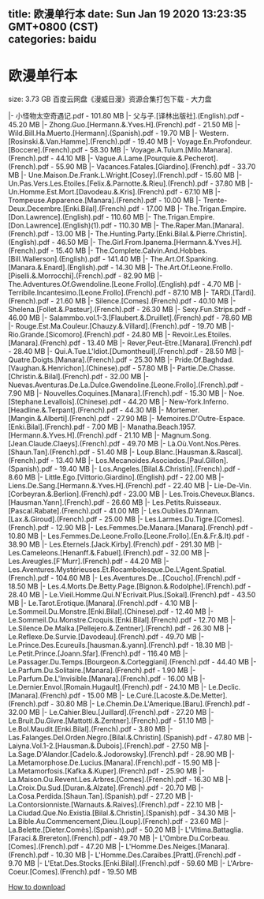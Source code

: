 
title: 欧漫单行本
date: Sun Jan 19 2020 13:23:35 GMT+0800 (CST)    
categories: baidu
---

# 欧漫单行本
size: 3.73 GB
 百度云网盘《漫威日漫》资源合集打包下载 - 大力盘
 
|- 小怪物太空奇遇记.pdf - 101.80 MB
|- 父与子.[译林出版社].(English).pdf - 45.20 MB
|- Zhong.Guo.[Hermann.&.Yves.H].(French).pdf - 21.50 MB
|- Wild.Bill.Ha.Muerto.[Hermann].(Spanish).pdf - 19.70 MB
|- Western.[Rosinski.&.Van.Hamme].(French).pdf - 19.40 MB
|- Voyage.En.Profondeur.[Boccere].(French).pdf - 58.30 MB
|- Voyage.A.Tulum.[Milo.Manara].(French).pdf - 44.10 MB
|- Vague.A.Lame.[Pourquie.&.Pecherot].(French).pdf - 55.90 MB
|- Vacances.Fatales.[Giardino].(French).pdf - 33.70 MB
|- Une.Maison.De.Frank.L.Wright.[Cosey].(French).pdf - 15.60 MB
|- Un.Pas.Vers.Les.Etoiles.[Felix.&.Parnotte.&.Rieu].(French).pdf - 37.80 MB
|- Un.Homme.Est.Mort.[Davodeau.&.Kris].(French).pdf - 67.10 MB
|- Trompeuse.Apparence.[Manara].(French).pdf - 10.00 MB
|- Trente-Deux.Decembre.[Enki.Bilal].(French).pdf - 17.00 MB
|- The.Trigan.Empire.[Don.Lawrence].(English).pdf - 110.60 MB
|- The.Trigan.Empire.[Don.Lawrence].(English)(1).pdf - 110.30 MB
|- The.Raper.Man.[Manara].(French).pdf - 13.00 MB
|- The.Hunting.Party.[Enki.Bilal.&.Pierre.Christin].(English).pdf - 46.50 MB
|- The.Girl.From.Ipanema.[Hermann.&.Yves.H].(French).pdf - 15.40 MB
|- The.Complete.Calvin.And.Hobbes.[Bill.Wallerson].(English).pdf - 141.40 MB
|- The.Art.Of.Spanking.[Manara.&.Enard].(English).pdf - 14.30 MB
|- The.Art.Of.Leone.Frollo.[Piselli.&.Morrocchi].(French).pdf - 82.90 MB
|- The.Adventures.Of.Gwendoline.[Leone.Frollo].(English).pdf - 4.70 MB
|- Terribile.Incantesimo.[Leone.Frollo].(French).pdf - 87.10 MB
|- TARDi.[Tardi].(French).pdf - 21.60 MB
|- Silence.[Comes].(French).pdf - 40.10 MB
|- Shelena.[Follet.&.Pasteur].(French).pdf - 26.30 MB
|- Sexy.Fun.Strips.pdf - 46.00 MB
|- Salammbo.vol.1-3.[Flaubert.&.Druillet].(French).pdf - 78.60 MB
|- Rouge.Est.Ma.Couleur.[Chauzy.&.Villard].(French).pdf - 19.70 MB
|- Rio.Grande.[Sicomoro].(French).pdf - 24.80 MB
|- Revoir.Les.Etoiles.[Manara].(French).pdf - 13.40 MB
|- Rever,Peut-Etre.[Manara].(French).pdf - 28.40 MB
|- Qui.A.Tue.L'Idiot.[Dumontheuil].(French).pdf - 28.50 MB
|- Quatre.Doigts.[Manara].(French).pdf - 25.30 MB
|- Pride.Of.Baghdad.[Vaughan.&.Henrichon].(Chinese).pdf - 57.80 MB
|- Partie.De.Chasse.[Christin.&.Bilal].(French).pdf - 32.00 MB
|- Nuevas.Aventuras.De.La.Dulce.Gwendoline.[Leone.Frollo].(French).pdf - 7.90 MB
|- Nouvelles.Coquines.[Manara].(French).pdf - 15.30 MB
|- Noe.[Stephane.Levallois].(Chinese).pdf - 44.20 MB
|- New-York.Inferno.[Headline.&.Terpant].(French).pdf - 44.30 MB
|- Mortemer.[Mangin.&.Alberti].(French).pdf - 27.90 MB
|- Memoires.D'Outre-Espace.[Enki.Bilal].(French).pdf - 7.00 MB
|- Manatha.Beach.1957.[Hermann.&.Yves.H].(French).pdf - 21.10 MB
|- Magnum.Song.[Jean.Claude.Claeys].(French).pdf - 49.70 MB
|- Là.Où.Vont.Nos.Pères.[Shaun.Tan].(French).pdf - 51.40 MB
|- Loup.Blanc.[Hausman.&.Rascal].(French).pdf - 13.40 MB
|- Los.Mecanoides.Asociados.[Paul.Gillon].(Spanish).pdf - 19.40 MB
|- Los.Angeles.[Bilal.&.Christin].(French).pdf - 8.60 MB
|- Little.Ego.[Vittorio.Giardino].(English).pdf - 22.00 MB
|- Liens.De.Sang.[Hermann.&.Yves.H].(French).pdf - 22.40 MB
|- Lie-De-Vin.[Corbeyran.&.Berlion].(French).pdf - 23.00 MB
|- Les.Trois.Cheveux.Blancs.[Hausman.Yann].(French).pdf - 26.60 MB
|- Les.Petits.Ruisseaux.[Pascal.Rabate].(French).pdf - 41.00 MB
|- Les.Oublies.D'Annam.[Lax.&.Giroud].(French).pdf - 25.00 MB
|- Les.Larmes.Du.Tigre.[Comes].(French).pdf - 12.90 MB
|- Les.Femmes.De.Manara.[Manara].(French).pdf - 10.80 MB
|- Les.Femmes.De.Leone.Frollo.[Leone.Frollo].(En.&.Fr.&.It).pdf - 38.90 MB
|- Les.Eternels.[Jack.Kirby].(French).pdf - 291.30 MB
|- Les.Cameleons.[Henanff.&.Fabuel].(French).pdf - 32.00 MB
|- Les.Aveugles.[F'Murr].(French).pdf - 44.20 MB
|- Les.Aventures.Mystérieuses.Et.Rocambolesque.De.L'Agent.Spatial.(French).pdf - 104.60 MB
|- Les.Aventures.De...[Coucho].(French).pdf - 18.50 MB
|- Les.4.Morts.De.Betty.Page.[Bignon.&.Rodolphe].(French).pdf - 28.40 MB
|- Le.Vieil.Homme.Qui.N'Ecrivait.Plus.[Sokal].(French).pdf - 43.50 MB
|- Le.Tarot.Erotique.[Manara].(French).pdf - 4.10 MB
|- Le.Sommeil.Du.Monstre.[Enki.Bilal].(Chinese).pdf - 12.40 MB
|- Le.Sommeil.Du.Monstre.Croquis.[Enki.Bilal].(French).pdf - 12.70 MB
|- Le.Silence.De.Malka.[Pellejero.&.Zentner].(French).pdf - 26.30 MB
|- Le.Reflexe.De.Survie.[Davodeau].(French).pdf - 49.70 MB
|- Le.Prince.Des.Ecureuils.[hausman.&.yann].(French).pdf - 18.30 MB
|- Le.Petit.Prince.[Joann.Sfar].(French).pdf - 116.40 MB
|- Le.Passager.Du.Temps.[Bourgeon.&.Corteggiani].(French).pdf - 44.40 MB
|- Le.Parfum.Du.Solitaire.[Manara].(French).pdf - 1.90 MB
|- Le.Parfum.De.L'Invisible.[Manara].(French).pdf - 16.00 MB
|- Le.Dernier.Envol.[Romain.Hugault].(French).pdf - 24.10 MB
|- Le.Declic.[Manara].(French).pdf - 15.00 MB
|- Le.Curé.[Lacoste.&.De.Metter].(French).pdf - 30.80 MB
|- Le.Chemin.De.L'Amerique.[Baru].(French).pdf - 32.00 MB
|- Le.Cahier.Bleu.[Juillard].(French).pdf - 27.20 MB
|- Le.Bruit.Du.Givre.[Mattotti.&.Zentner].(French).pdf - 51.10 MB
|- Le.Bol.Maudit.[Enki.Bilal].(French).pdf - 3.80 MB
|- Las.Falanges.Del.Orden.Negro.[Bilal.&.Christin].(Spanish).pdf - 47.80 MB
|- Laiyna.Vol.1-2.[Hausman.&.Dubois].(French).pdf - 27.50 MB
|- La.Sage.D'Alandor.[Cadelo.&.Jodorowsky].(French).pdf - 28.90 MB
|- La.Metamorphose.De.Lucius.[Manara].(French).pdf - 15.90 MB
|- La.Metamorfosis.[Kafka.&.Kuper].(French).pdf - 25.90 MB
|- La.Maison.Ou.Revent.Les.Arbres.[Comes].(French).pdf - 16.30 MB
|- La.Croix.Du.Sud.[Duran.&.Alzate].(French).pdf - 20.70 MB
|- La.Cosa.Perdida.[Shaun.Tan].(Spanish).pdf - 27.20 MB
|- La.Contorsionniste.[Warnauts.&.Raives].(French).pdf - 22.10 MB
|- La.Ciudad.Que.No.Existia.[Bilal.&.Christin].(Spanish).pdf - 34.30 MB
|- La.Bible.Au.Commencement,Dieu.[Loup].(French).pdf - 23.60 MB
|- La.Belette.[Dieter.Comès].(Spanish).pdf - 50.20 MB
|- L'Vltima.Battaglia.[Faraci.&.Brereton].(French).pdf - 49.70 MB
|- L'Ombre.Du.Corbeau.[Comes].(French).pdf - 47.20 MB
|- L'Homme.Des.Neiges.[Manara].(French).pdf - 10.30 MB
|- L'Homme.Des.Caraibes.[Pratt].(French).pdf - 9.70 MB
|- L'Etat.Des.Stocks.[Enki.Bilal].(French).pdf - 59.60 MB
|- L'Arbre-Coeur.[Comes].(French).pdf - 19.50 MB

[How to download](https://bpcam.bemobtrk.com/go/2ceec3aa-1ca2-46d6-b9ff-aaa5c184517c?jno=130)